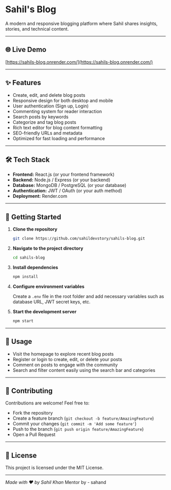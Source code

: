 # Sahil's Blog

A modern and responsive blogging platform where Sahil shares insights, stories, and technical content.

---

## 🌐 Live Demo

[https://sahils-blog.onrender.com/](https://sahils-blog.onrender.com/)

---

## ✨ Features

- Create, edit, and delete blog posts
- Responsive design for both desktop and mobile
- User authentication (Sign up, Login)
- Commenting system for reader interaction
- Search posts by keywords
- Categorize and tag blog posts
- Rich text editor for blog content formatting
- SEO-friendly URLs and metadata
- Optimized for fast loading and performance

---

## 🛠️ Tech Stack

- **Frontend:** React.js (or your frontend framework)
- **Backend:** Node.js / Express (or your backend)
- **Database:** MongoDB / PostgreSQL (or your database)
- **Authentication:** JWT / OAuth (or your auth method)
- **Deployment:** Render.com

---

## 🚀 Getting Started

1. **Clone the repository**
    ```bash
    git clone https://github.com/sahildevstory/sahils-blog.git
    ```

2. **Navigate to the project directory**
    ```bash
    cd sahils-blog
    ```

3. **Install dependencies**
    ```bash
    npm install
    ```

4. **Configure environment variables**

    Create a `.env` file in the root folder and add necessary variables such as database URL, JWT secret keys, etc.

5. **Start the development server**
    ```bash
    npm start
    ```

---

## 🎯 Usage

- Visit the homepage to explore recent blog posts
- Register or login to create, edit, or delete your posts
- Comment on posts to engage with the community
- Search and filter content easily using the search bar and categories

---

## 🤝 Contributing

Contributions are welcome! Feel free to:

- Fork the repository
- Create a feature branch (`git checkout -b feature/AmazingFeature`)
- Commit your changes (`git commit -m 'Add some feature'`)
- Push to the branch (`git push origin feature/AmazingFeature`)
- Open a Pull Request

---

## 📄 License

This project is licensed under the MIT License.

---

*Made with ❤️ by Sahil Khan* Mentor by - sahand

